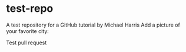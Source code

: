 # test-repo
A test repository for a GitHub tutorial by Michael Harris
Add a picture of your favorite city:

Test pull request
